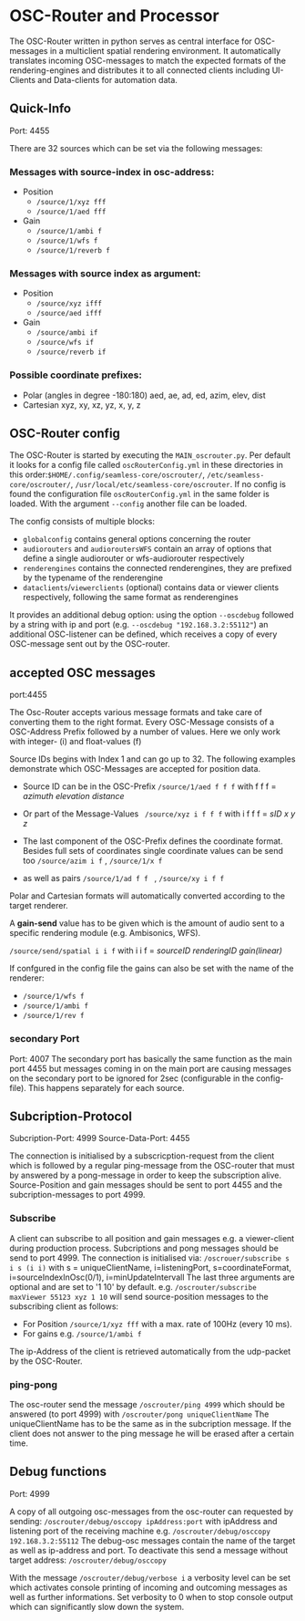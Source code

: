 # OSC-Router and Processor

The OSC-Router written in python serves as central interface for OSC-messages in a multiclient spatial rendering environment.
It automatically translates incoming OSC-messages to match the expected formats of the rendering-engines and distributes it to all connected clients including UI-Clients and Data-clients for automation data.

## Quick-Info

Port: 4455

There are 32 sources which can be set via the following messages:

### Messages with source-index in osc-address:
- Position
   * `/source/1/xyz fff` 
   * `/source/1/aed fff`
- Gain
    * `/source/1/ambi f`
    * `/source/1/wfs f` 
    * `/source/1/reverb f`

### Messages with source index as argument:
- Position
    * `/source/xyz ifff` 
    * `/source/aed ifff`
- Gain
    * `/source/ambi if` 
    * `/source/wfs if` 
    * `/source/reverb if`

### Possible coordinate prefixes:
- Polar (angles in degree -180:180)
aed, ae, ad, ed, azim, elev, dist
- Cartesian
xyz, xy, xz, yz, x, y, z


## OSC-Router config

The OSC-Router is started by executing the `MAIN_oscrouter.py`. Per default it looks for a config file called `oscRouterConfig.yml` in these directories in this order:`$HOME/.config/seamless-core/oscrouter/`, `/etc/seamless-core/oscrouter/`, `/usr/local/etc/seamless-core/oscrouter`. If no config is found the configuration file `oscRouterConfig.yml` in the same folder is loaded. With the argument `--config` another file can be loaded.

The config consists of multiple blocks: 
- `globalconfig` contains general options concerning the router
- `audiorouters` and `audioroutersWFS` contain an array of options that define a single audiorouter or wfs-audiorouter respectively
- `renderengines` contains the connected renderengines, they are prefixed by the typename of the renderengine
- `dataclients`/`viewerclients` (optional) contains data or viewer clients respectively, following the same format as renderengines

It provides an additional debug option: using the option `--oscdebug` followed by a string with ip and port (e.g. `--oscdebug "192.168.3.2:55112"`) an additional OSC-listener can be defined, which receives a copy of every OSC-message sent out by the OSC-router.


## accepted OSC messages
port:4455

The Osc-Router accepts various message formats and take care of converting them to the right format. Every OSC-Message consists of a OSC-Address Prefix followed by a number of values. Here we only work with integer- (i) and float-values (f)

Source IDs begins with Index 1 and can go up to 32. The following examples demonstrate which OSC-Messages are accepted for position data. 

* Source ID can be in the OSC-Prefix
` /source/1/aed f f f `  with f f f = _azimuth elevation distance_

* Or part of the Message-Values
` /source/xyz i f f f` with i f f f = _sID x y z_

* The last component of the OSC-Prefix defines the coordinate format. Besides full sets of coordinates single coordinate values can be send too
`/source/azim i f` ,
`/source/1/x f`

* as well as pairs 
`/source/1/ad f f ` , 
`/source/xy i f f `

Polar and Cartesian formats will automatically converted according to the target renderer.

A **gain-send** value has to be given which is the amount of audio sent to a specific rendering module (e.g. Ambisonics, WFS).

`/source/send/spatial i i f` with i i f = _sourceID renderingID gain(linear)_

If confgured in the config file the gains can also be set with the name of the renderer:
* `/source/1/wfs f`
* `/source/1/ambi f`
* `/source/1/rev f`


### secondary Port
Port: 4007
The secondary port has basically the same function as the main port 4455 but messages coming in on the main port are causing messages on the secondary port to be ignored for 2sec (configurable in the config-file). This happens separately for each source.


## Subcription-Protocol
Subcription-Port: 4999
Source-Data-Port: 4455

The connection is initialised by a subscricption-request from the client which is followed by a regular ping-message from the OSC-router that must by answered by a pong-message in order to keep the subscription alive. Source-Position and gain messages should be sent to port 4455 and the subcription-messages to port 4999.


### Subscribe 
A client can subscribe to all position and gain messages e.g. a viewer-client during production process. Subcriptions and pong messages should be send to port 4999.
The connection is initialised via:
`/oscrouer/subscribe s i s (i i)` with s = uniqueClientName, i=listeningPort, s=coordinateFormat, i=sourceIndexInOsc(0/1), i=minUpdateIntervall
The last three arguments are optional and are set to '1 10' by default. 
e.g. `/oscrouter/subscribe maxViewer 55123 xyz 1 10`
will send source-position messages to the subscribing client as follows:
* For Position
    `/source/1/xyz fff` with a max. rate of 100Hz (every 10 ms).
* For gains e.g.
 `/source/1/ambi f`

The ip-Address of the client is retrieved automatically from the udp-packet by the OSC-Router.
 
 ### ping-pong

The osc-router send the message
`/oscrouter/ping 4999`
which should be answered (to port 4999) with
`/oscrouter/pong uniqueClientName`
The uniqueClientName has to be the same as in the subcription message. 
If the client does not answer to the ping message he will be erased after a certain time. 


## Debug functions
Port: 4999

A copy of all outgoing osc-messages from the osc-router can requested by sending:
`/oscrouter/debug/osccopy ipAddress:port` with ipAddress and listening port of the receiving machine e.g. `/oscrouter/debug/osccopy 192.168.3.2:55112`
The debug-osc messages contain the name of the target as well as ip-address and port.
To deactivate this send a message without target address: `/oscrouter/debug/osccopy`

With the message `/oscrouter/debug/verbose i` a verbosity level can be set which activates console printing of incoming and outcoming messages as well as further informations. 
Set verbosity to 0 when to stop console output which can significantly slow down the system. 



